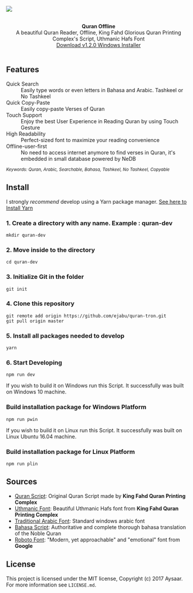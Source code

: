 ![](https://media.giphy.com/media/26gsiXCx0UHXXMSDC/source.gif)

<br />

<div align="center"><strong>Quran Offline</strong></div>
<div align="center">A beautiful Quran Reader, Offline, King Fahd Glorious Quran Printing Complex's Script, Uthmanic Hafs Font</div>
<div align="center">
	<a href="https://aysaar.github.io/quran">Download v1.2.0 Windows Installer</a>
</div>

<br />


## Features

<dl>
  <dt>Quick Search</dt>
  <dd>Easily type words or even letters in Bahasa and Arabic. Tashkeel or No Tashkeel</dd>

  <dt>Quick Copy-Paste</dt>
  <dd>Easily copy-paste Verses of Quran</dd>
	
  <dt>Touch Support</dt>
  <dd>Enjoy the best User Experience in Reading Quran by using Touch Gesture</dd>

  <dt>High Readability</dt>
  <dd>Perfect-sized font to maximize your reading convenience</dd>

  <dt>Offline-user-first</dt>
  <dd>No need to access internet anymore to find verses in Quran, it's embedded in small database powered by NeDB</dd>

  
  <sub><i>Keywords: Quran, Arabic, Searchable, Bahasa, Tashkeel, No Tashkeel, Copyable</i></sub>
	
</dl>

## Install
I strongly *recommend* develop using a Yarn package manager. [See here to Install Yarn](https://yarnpkg.com/en/docs/install)

### 1. Create a directory with any name. Example : quran-dev
```
mkdir quran-dev
```

### 2. Move inside to the directory
```
cd quran-dev
```

### 3. Initialize Git in the folder
```
git init
```

### 4. Clone this repository
```
git remote add origin https://github.com/ejabu/quran-tron.git
git pull origin master
```

### 5. Install all packages needed to develop
```
yarn
```

### 6. Start Developing
```
npm run dev
```

If you wish to build it on Windows run this Script. It successfully was built on Windows 10 machine.

### Build installation package for Windows Platform
```
npm run pwin
```

If you wish to build it on Linux run this Script. It successfully was built on Linux Ubuntu 16.04 machine.

### Build installation package for Linux Platform
```
npm run plin
```


## Sources

- [Quran Script](http://fonts.qurancomplex.gov.sa/download/UthmanicHafs1Ver09Word.zip): Original Quran Script made by **King Fahd Quran Printing Complex**
- [Uthmanic Font](http://fonts.qurancomplex.gov.sa/?page_id=42): Beautiful Uthmanic Hafs font from **King Fahd Quran Printing Complex**
- [Traditional Arabic Font](https://www.microsoft.com/typography/fonts/family.aspx?FID=264): Standard windows arabic font
- [Bahasa Script](http://qurandatabase.org/Database.aspx): Authoritative and complete thorough bahasa translation of the Noble Quran
- [Roboto Font](https://fonts.google.com/specimen/Roboto): "Modern, yet approachable" and "emotional" font from **Google**


## License

This project is licensed under the MIT license, Copyright (c) 2017 Aysaar. For more information see `LICENSE.md`.
